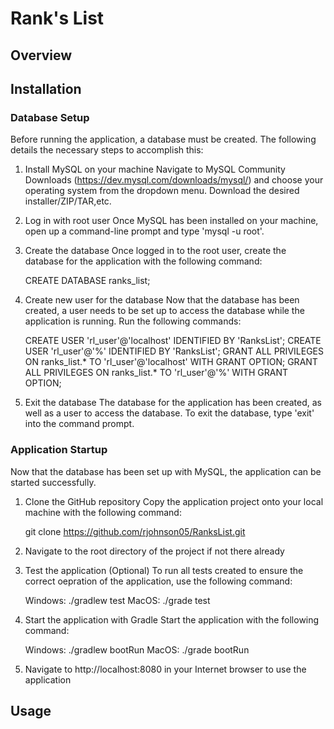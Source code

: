 # Rank's List

## Overview


## Installation
### Database Setup
Before running the application, a database must be created. The following details the necessary steps to accomplish this:
1. Install MySQL on your machine
   Navigate to MySQL Community Downloads (https://dev.mysql.com/downloads/mysql/) and choose your operating system from the dropdown menu. Download the desired installer/ZIP/TAR,etc.

2. Log in with root user
   Once MySQL has been installed on your machine, open up a command-line prompt and type 'mysql -u root'.

3. Create the database
   Once logged in to the root user, create the database for the application with the following command:

   CREATE DATABASE ranks_list;
   
4. Create new user for the database
   Now that the database has been created, a user needs to be set up to access the database while the application is running. Run the following commands:

   CREATE USER 'rl_user'@'localhost' IDENTIFIED BY 'RanksList';
   CREATE USER 'rl_user'@'%' IDENTIFIED BY 'RanksList';
   GRANT ALL PRIVILEGES ON ranks_list.* TO 'rl_user'@'localhost' WITH GRANT OPTION;
   GRANT ALL PRIVILEGES ON ranks_list.* TO 'rl_user'@'%' WITH GRANT OPTION;

5. Exit the database
   The database for the application has been created, as well as a user to access the database. To exit the database, type 'exit' into the command prompt.
   
### Application Startup
Now that the database has been set up with MySQL, the application can be started successfully.

1. Clone the GitHub repository
   Copy the application project onto your local machine with the following command:

   git clone https://github.com/rjohnson05/RanksList.git

2. Navigate to the root directory of the project if not there already

3. Test the application (Optional)
   To run all tests created to ensure the correct oepration of the application, use the following command:

   Windows: ./gradlew test
   MacOS: ./grade test

3. Start the application with Gradle
   Start the application with the following command:
   
   Windows: ./gradlew bootRun
   MacOS: ./grade bootRun

4. Navigate to http://localhost:8080 in your Internet browser to use the application

## Usage
